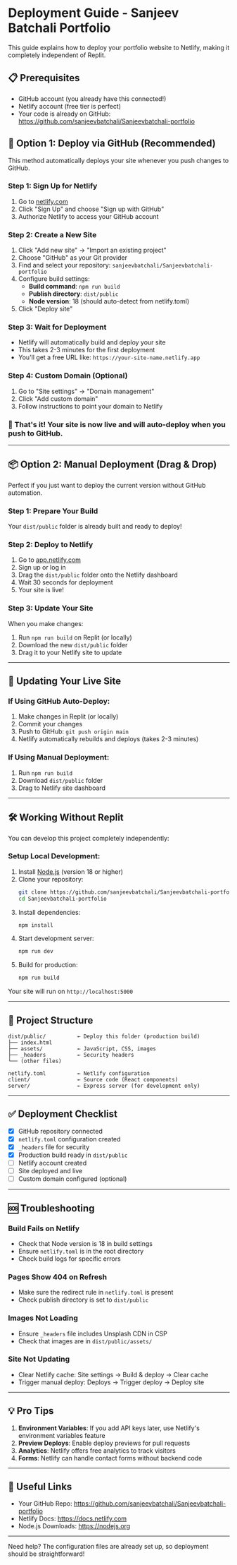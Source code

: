 # Deployment Guide - Sanjeev Batchali Portfolio

This guide explains how to deploy your portfolio website to Netlify, making it completely independent of Replit.

## 📋 Prerequisites

- GitHub account (you already have this connected!)
- Netlify account (free tier is perfect)
- Your code is already on GitHub: https://github.com/sanjeevbatchali/Sanjeevbatchali-portfolio

## 🚀 Option 1: Deploy via GitHub (Recommended)

This method automatically deploys your site whenever you push changes to GitHub.

### Step 1: Sign Up for Netlify
1. Go to [netlify.com](https://netlify.com)
2. Click "Sign Up" and choose "Sign up with GitHub"
3. Authorize Netlify to access your GitHub account

### Step 2: Create a New Site
1. Click "Add new site" → "Import an existing project"
2. Choose "GitHub" as your Git provider
3. Find and select your repository: `sanjeevbatchali/Sanjeevbatchali-portfolio`
4. Configure build settings:
   - **Build command**: `npm run build`
   - **Publish directory**: `dist/public`
   - **Node version**: 18 (should auto-detect from netlify.toml)
5. Click "Deploy site"

### Step 3: Wait for Deployment
- Netlify will automatically build and deploy your site
- This takes 2-3 minutes for the first deployment
- You'll get a free URL like: `https://your-site-name.netlify.app`

### Step 4: Custom Domain (Optional)
1. Go to "Site settings" → "Domain management"
2. Click "Add custom domain"
3. Follow instructions to point your domain to Netlify

### 🎉 That's it! Your site is now live and will auto-deploy when you push to GitHub.

---

## 📦 Option 2: Manual Deployment (Drag & Drop)

Perfect if you just want to deploy the current version without GitHub automation.

### Step 1: Prepare Your Build
Your `dist/public` folder is already built and ready to deploy!

### Step 2: Deploy to Netlify
1. Go to [app.netlify.com](https://app.netlify.com)
2. Sign up or log in
3. Drag the `dist/public` folder onto the Netlify dashboard
4. Wait 30 seconds for deployment
5. Your site is live!

### Step 3: Update Your Site
When you make changes:
1. Run `npm run build` on Replit (or locally)
2. Download the new `dist/public` folder
3. Drag it to your Netlify site to update

---

## 🔄 Updating Your Live Site

### If Using GitHub Auto-Deploy:
1. Make changes in Replit (or locally)
2. Commit your changes
3. Push to GitHub: `git push origin main`
4. Netlify automatically rebuilds and deploys (takes 2-3 minutes)

### If Using Manual Deployment:
1. Run `npm run build`
2. Download `dist/public` folder
3. Drag to Netlify site dashboard

---

## 🛠️ Working Without Replit

You can develop this project completely independently:

### Setup Local Development:
1. Install [Node.js](https://nodejs.org/) (version 18 or higher)
2. Clone your repository:
   ```bash
   git clone https://github.com/sanjeevbatchali/Sanjeevbatchali-portfolio.git
   cd Sanjeevbatchali-portfolio
   ```
3. Install dependencies:
   ```bash
   npm install
   ```
4. Start development server:
   ```bash
   npm run dev
   ```
5. Build for production:
   ```bash
   npm run build
   ```

Your site will run on `http://localhost:5000`

---

## 📁 Project Structure

```
dist/public/          ← Deploy this folder (production build)
├── index.html
├── assets/           ← JavaScript, CSS, images
├── _headers          ← Security headers
└── (other files)

netlify.toml          ← Netlify configuration
client/               ← Source code (React components)
server/               ← Express server (for development only)
```

---

## ✅ Deployment Checklist

- [x] GitHub repository connected
- [x] `netlify.toml` configuration created
- [x] `_headers` file for security
- [x] Production build ready in `dist/public`
- [ ] Netlify account created
- [ ] Site deployed and live
- [ ] Custom domain configured (optional)

---

## 🆘 Troubleshooting

### Build Fails on Netlify
- Check that Node version is 18 in build settings
- Ensure `netlify.toml` is in the root directory
- Check build logs for specific errors

### Pages Show 404 on Refresh
- Make sure the redirect rule in `netlify.toml` is present
- Check publish directory is set to `dist/public`

### Images Not Loading
- Ensure `_headers` file includes Unsplash CDN in CSP
- Check that images are in `dist/public/assets/`

### Site Not Updating
- Clear Netlify cache: Site settings → Build & deploy → Clear cache
- Trigger manual deploy: Deploys → Trigger deploy → Deploy site

---

## 💡 Pro Tips

1. **Environment Variables**: If you add API keys later, use Netlify's environment variables feature
2. **Preview Deploys**: Enable deploy previews for pull requests
3. **Analytics**: Netlify offers free analytics to track visitors
4. **Forms**: Netlify can handle contact forms without backend code

---

## 🔗 Useful Links

- Your GitHub Repo: https://github.com/sanjeevbatchali/Sanjeevbatchali-portfolio
- Netlify Docs: https://docs.netlify.com
- Node.js Downloads: https://nodejs.org

---

Need help? The configuration files are already set up, so deployment should be straightforward!
